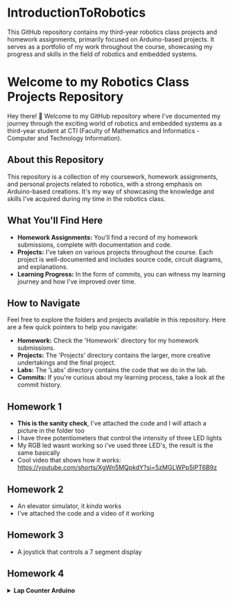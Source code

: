 # IntroductionToRobotics
This GitHub repository contains my third-year robotics class projects and homework assignments, primarily focused on Arduino-based projects. It serves as a portfolio of my work throughout the course, showcasing my progress and skills in the field of robotics and embedded systems.
# Welcome to my Robotics Class Projects Repository

Hey there! 👋 Welcome to my GitHub repository where I've documented my journey through the exciting world of robotics and embedded systems as a third-year student at CTI (Faculty of Mathematics and Informatics - Computer and Technology Information).

## About this Repository

This repository is a collection of my coursework, homework assignments, and personal projects related to robotics, with a strong emphasis on Arduino-based creations. It's my way of showcasing the knowledge and skills I've acquired during my time in the robotics class.

## What You'll Find Here

- **Homework Assignments:** You'll find a record of my homework submissions, complete with documentation and code.
- **Projects:** I've taken on various projects throughout the course. Each project is well-documented and includes source code, circuit diagrams, and explanations.
- **Learning Progress:** In the form of commits, you can witness my learning journey and how I've improved over time.

## How to Navigate

Feel free to explore the folders and projects available in this repository. Here are a few quick pointers to help you navigate:

- **Homework:** Check the 'Homework' directory for my homework submissions.
- **Projects:** The 'Projects' directory contains the larger, more creative undertakings and the final project.
- **Labs:** The 'Labs' directory contains the code that we do in the lab.
- **Commits:** If you're curious about my learning process, take a look at the commit history.

## Homework 1
-  **This is the sanity check**, I've attached the code and I will attach a picture in the folder too
-  I have three potentiometers that control the intensity of three LED lights
-  My RGB led wasnt working so i've used three LED's, the result is the same basically
-  Cool video that shows how it works: https://youtube.com/shorts/XgWn5MQpkdY?si=5zMGLWPp5IPT6B9z

## Homework 2
- An elevator simulator, it *kinda* works
- I've attached the code and a video of it working

## Homework 3
- A joystick that controls a 7 segment display


## Homework 4
<details>
  <summary><b>Lap Counter Arduino</b></summary>

  This Arduino code is designed for a lap counter application using a 4-digit 7-segment display and a button to increment the lap count.

  ### Components

  - **Hardware:**
    - 4-digit 7-segment display with specific pin connections.
    - Button for lap counting.
    - Debounce logic to prevent button noise.

  ### Functionality

  - The code counts laps and displays the lap number on the 7-segment display.
  - It utilizes a button with debounce logic for lap counting.
  - The lap number is displayed on the 4-digit 7-segment display.

  ### Code Structure

  - **Constants and Pin Definitions:** The code defines pin connections and arrays for 7-segment display segments and encodings.

  - **Setup:** Initializes pin modes, sets an initial display state, and initializes the Serial communication.

  - **Loop:** 
    - Handles button press and debounce.
    - Updates the lap count and number displayed on the 7-segment display.
    - Prints the combined lap number and value on the Serial monitor.

  - **Functions:**
    - `writeReg(int digit)`: Writes data to the 7-segment display.
    - `activateDisplay(int displayNumber)`: Activates a specific digit in the 7-segment display.
    - `writeNumber(int number)`: Writes the lap number to the display, handling multiple digits.

  - **Video:** https://youtube.com/shorts/dnN_3xZa4Kc?si=Ch-ednn0_5D4H-HE
</details>
